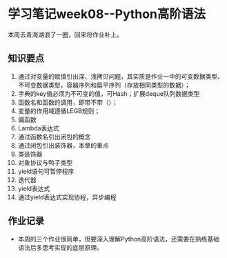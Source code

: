 # 学习笔记week08--Python高阶语法
本周去青海湖浪了一圈，回来将作业补上。

## 知识要点
1. 通过对变量的赋值引出深、浅拷贝问题，其实质是作业一中的可变数据类型、不可变数据类型，容器序列和扁平序列（存放相同类型的数据）；
2. 字典的key值必须为不可变的值，可Hash；扩展deque队列数据类型
3. 函数名和函数的调用，即带不带（）；
4. 变量的作用域遵循LEGB规则；
5. 偏函数 
6. Lambda表达式
7. 通过函数名引出闭包的概念
8. 通过闭包引出装饰器，本章的重点
9. 类装饰器
10. 对象协议与鸭子类型
11. yield语句可暂停程序
12. 迭代器
13. yield表达式
14. 通过yield表达式实现协程，异步编程

## 作业记录
* 本周的三个作业很简单，但要深入理解Python高阶语法，还需要在熟练基础语法后多思考实现的底层原理。